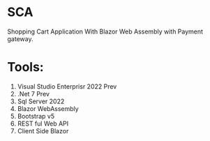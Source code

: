 # SCA
Shopping Cart Application With Blazor Web Assembly with Payment gateway.

# Tools:

1. Visual Studio Enterprisr 2022 Prev
2. .Net 7 Prev
3. Sql Server 2022
4. Blazor WebAssembly
5. Bootstrap v5
6. REST ful Web API
7. Client Side Blazor
